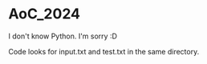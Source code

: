 # AoC_2024

I don't know Python. I'm sorry :D

Code looks for input.txt and test.txt in the same directory.
